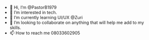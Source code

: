 - 👋 Hi, I’m @PastorB1979
- 👀 I’m interested in tech. 
- 🌱 I’m currently learning UI/UX @Zuri
- 💞️ I’m looking to collaborate on anything that will help me 
add to my skills. 
- 📫 How to reach me 08033602905

<!---
PastorB1979/PastorB1979 is a ✨ special ✨ repository because its `README.md` (this file) appears on your GitHub profile.
You can click the Preview link to take a look at your changes.
--->
